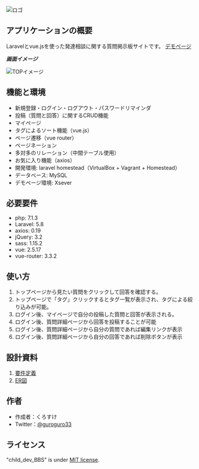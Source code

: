 ![ロゴ](https://user-images.githubusercontent.com/48667277/87260946-3c881300-c4ef-11ea-9c7d-ad2a02a663af.png)
 
## アプリケーションの概要
 
Laravelとvue.jsを使った発達相談に関する質問掲示板サイトです。
[デモページ](https://kurosuke-web.com/child-dev-bbs/)

***画面イメージ***
 
![TOPイメージ](https://user-images.githubusercontent.com/48667277/87255736-582bf300-c4c8-11ea-85a1-a80205b0a862.png)
 
## 機能と環境
 
- 新規登録・ログイン・ログアウト・パスワードリマインダ
- 投稿（質問と回答）に関するCRUD機能
- マイページ
- タグによるソート機能（vue.js）
- ページ遷移（vue router）
- ページネーション
- 多対多のリレーション（中間テーブル使用）
- お気に入り機能（axios）
- 開発環境: laravel homestead（VirtualBox + Vagrant + Homestead）
- データベース: MySQL
- デモページ環境: Xsever
 
## 必要要件
 
- php: 7.1.3
- Laravel: 5.8
- axios: 0.19
- jQuery: 3.2
- sass: 1.15.2
- vue: 2.5.17
- vue-router: 3.3.2
 
## 使い方
 
1. トップページから見たい質問をクリックして回答を確認する。
2. トップページで「タグ」クリックするとタグ一覧が表示され、タグによる絞り込みが可能。
3. ログイン後、マイページで自分の投稿した質問と回答が表示される。
4. ログイン後、質問詳細ページから回答を投稿することが可能
5. ログイン後、質問詳細ページから自分の質問であれば編集リンクが表示
6. ログイン後、質問詳細ページから自分の回答であれば削除ボタンが表示
 
## 設計資料
 
1. [要件定義](https://docs.google.com/spreadsheets/d/1WsrrEG_yLDkcWZoVVTVjKHtMI3T8MTQ36itLp0MqKe8/edit?usp=sharing)
2. [ER図](発達質問サイトER図.drawio.pdf)
  
## 作者

* 作成者：くろすけ
* Twitter：[@guroguro33](https://twitter.com/guroguro33)
 
## ライセンス
 
"child_dev_BBS" is under [MIT license](https://en.wikipedia.org/wiki/MIT_License).